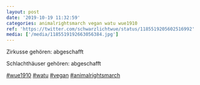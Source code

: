 ```yaml
---
layout: post
date: '2019-10-19 11:32:59'
categories: animalrightsmarch vegan watu wue1910
ref: 'https://twitter.com/schwarzlichtwue/status/1185519205602516992'
media: ['/media/1185519192663056384.jpg']
---
```

Zirkusse gehören: abgeschafft

Schlachthäuser gehören: abgeschafft

[#wue1910](/t/wue1910) [#watu](/t/watu) [#vegan](/t/vegan) [#animalrightsmarch](/t/animalrightsmarch) 